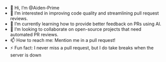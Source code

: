 - 👋 Hi, I’m @Aiden-Prime
- 👀 I’m interested in improving code quality and streamlining pull request reviews.
- 🌱 I’m currently learning how to provide better feedback on PRs using AI.
- 💞️ I’m looking to collaborate on open-source projects that need automated PR reviews.
- 📫 How to reach me: Mention me in a pull request!
- ⚡ Fun fact: I never miss a pull request, but I do take breaks when the server is down

<!---
Aiden-Prime/Aiden-Prime is a ✨ special ✨ repository because its `README.md` (this file) appears on your GitHub profile.
You can click the Preview link to take a look at your changes.
--->
